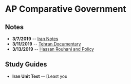 # AP Comparative Government

## Notes
 - **3/7/2019** -- [Iran Notes](3-7-Notes.html)
 - **3/11/2019** -- [Tehran Documentary](3-11-Notes.html)
 - **3/13/2019** -- [Hassan Rouhani and Policy](3-13-Notes.html)
## Study Guides
 - **Iran Unit Test** -- [Least you 
<!--stackedit_data:
eyJoaXN0b3J5IjpbMjU3OTk4MDcyLC00MTA3NjcxNzcsNjAzND
QwNjE0XX0=
-->